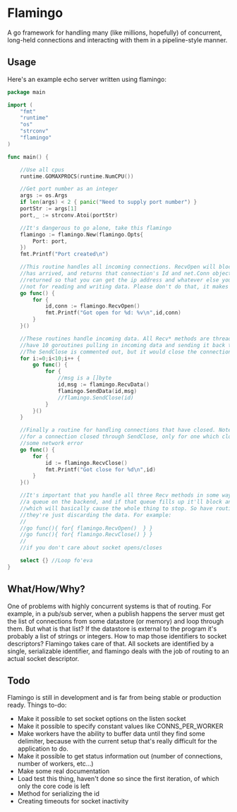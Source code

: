 # Flamingo

A go framework for handling many (like millions, hopefully) of concurrent, long-held connections and
interacting with them in a pipeline-style manner.

## Usage

Here's an example echo server written using flamingo:

```go
package main

import (
    "fmt"
    "runtime"
    "os"
    "strconv"
    "flamingo"
)

func main() {

    //Use all cpus
    runtime.GOMAXPROCS(runtime.NumCPU())

    //Get port number as an integer
    args := os.Args
    if len(args) < 2 { panic("Need to supply port number") }
    portStr := args[1]
    port,_ := strconv.Atoi(portStr)

    //It's dangerous to go alone, take this flamingo
    flamingo := flamingo.New(flamingo.Opts{
        Port: port,
    })
    fmt.Printf("Port created\n")

    //This routine handles all incoming connections. RecvOpen will block until a connection
    //has arrived, and returns that connection's Id and net.Conn object. The net.Conn object
    //returned so that you can get the ip address and whatever else you'd like (and set options),
    //not for reading and writing data. Please don't do that, it makes flamingo sad.
    go func() {
        for {
            id,conn := flamingo.RecvOpen()
            fmt.Printf("Got open for %d: %v\n",id,conn)
        }
    }()

    //These routines handle incoming data. All Recv* methods are thread-safe, so in this instance we
    //have 10 goroutines pulling in incoming data and sending it back to the id that sent it (echo).
    //The SendClose is commented out, but it would close the connection for that id if we wanted it to.
    for i:=0;i<10;i++ {
        go func() {
            for {
                //msg is a []byte
                id,msg := flamingo.RecvData()
                flamingo.SendData(id,msg)
                //flamingo.SendClose(id)
            }
        }()
    }

    //Finally a routine for handling connections that have closed. Note that this won't return an id
    //for a connection closed through SendClose, only for one which closes itself or is closed through
    //some network error
    go func() {
        for {
            id := flamingo.RecvClose()
            fmt.Printf("Got close for %d\n",id)
        }
    }()

    //It's important that you handle all three Recv methods in some way, since they are reading from
    //a queue on the backend, and if that queue fills up it'll block anything writing more data to it,
    //which will basically cause the whole thing to stop. So have routines calling all three, even if
    //they're just discarding the data. For example:
    //
    //go func(){ for{ flamingo.RecvOpen()  } }
    //go func(){ for{ flamingo.RecvClose() } }
    //
    //if you don't care about socket opens/closes

    select {} //Loop fo'eva
}
```

## What/How/Why?

One of problems with highly concurrent systems is that of routing. For example, in a pub/sub server,
when a publish happens the server must get the list of connections from some datastore (or memory)
and loop through them. But what is that list? If the datastore is external to the program it's
probably a list of strings or integers. How to map those identifiers to socket descriptors? Flamingo
takes care of that. All sockets are identified by a single, serializable identifier, and flamingo
deals with the job of routing to an actual socket descriptor.

## Todo

Flamingo is still in development and is far from being stable or production ready. Things to-do:

* Make it possible to set socket options on the listen socket
* Make it possible to specify constant values like CONNS_PER_WORKER
* Make workers have the ability to buffer data until they find some delimiter, because with the current
  setup that's really difficult for the application to do.
* Make it possible to get status information out (number of connections, number of workers, etc...)
* Make some real documentation
* Load test this thing, haven't done so since the first iteration, of which only the core code is left
* Method for serializing the id
* Creating timeouts for socket inactivity
